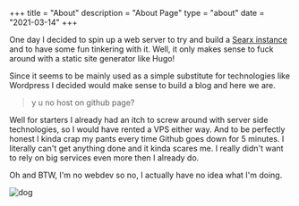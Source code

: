 +++
title = "About"
description = "About Page"
type = "about"
date = "2021-03-14"
+++

One day I decided to spin up a web server to try and build a [Searx instance](https://searx.unixmagick.xyz/) and to have some fun tinkering with it. Well, it only makes sense to fuck around with a static site generator like Hugo!

Since it seems to be mainly used as a simple substitute for technologies like Wordpress I decided would make sense to build a blog and here we are.

> y u no host on github page?

Well for starters I already had an itch to screw around with server side technologies, so I would have rented a VPS either way.
And to be perfectly honest I kinda crap my pants every time Github goes down for 5 minutes. I literally can't get anything done and it kinda scares me. I really didn't want to rely on big services even more then I already do.

Oh and BTW, I'm no webdev so no, I actually have no idea what I'm doing.

![dog](../../images/dog.png)
